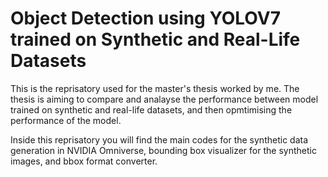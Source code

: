 # Object Detection using YOLOV7 trained on Synthetic and Real-Life Datasets

This is the reprisatory used for the master's thesis worked by me. The thesis is aiming to compare and analayse the performance between model trained on synthetic and real-life datasets, and then opmtimising the performance of the model.

Inside this reprisatory you will find the main codes for the synthetic data generation in NVIDIA Omniverse, bounding box visualizer for the synthetic images, and bbox format converter.
